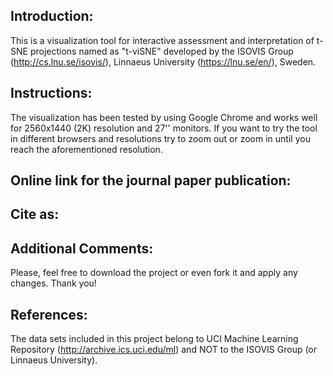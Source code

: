 Introduction:
-
This is a visualization tool for interactive assessment and interpretation of t-SNE projections named as "t-viSNE" developed by the ISOVIS Group (http://cs.lnu.se/isovis/), Linnaeus University (https://lnu.se/en/), Sweden.

Instructions:
-
The visualization has been tested by using Google Chrome and works well for 2560x1440 (2K) resolution and 27'' monitors. 
If you want to try the tool in different browsers and resolutions try to zoom out or zoom in until you reach the aforementioned resolution. 

Online link for the journal paper publication:
-

Cite as: 
-
Additional Comments:
-
Please, feel free to download the project or even fork it and apply any changes. Thank you!

References:
-
The data sets included in this project belong to UCI Machine Learning Repository (http://archive.ics.uci.edu/ml) and NOT to the ISOVIS Group (or Linnaeus University).


